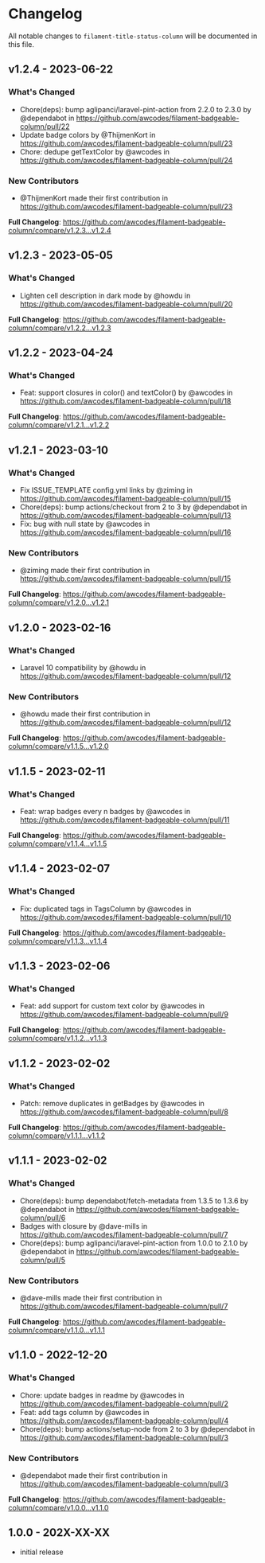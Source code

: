 # Changelog

All notable changes to `filament-title-status-column` will be documented in this file.

## v1.2.4 - 2023-06-22

### What's Changed

- Chore(deps): bump aglipanci/laravel-pint-action from 2.2.0 to 2.3.0 by @dependabot in https://github.com/awcodes/filament-badgeable-column/pull/22
- Update badge colors by @ThijmenKort in https://github.com/awcodes/filament-badgeable-column/pull/23
- Chore: dedupe getTextColor by @awcodes in https://github.com/awcodes/filament-badgeable-column/pull/24

### New Contributors

- @ThijmenKort made their first contribution in https://github.com/awcodes/filament-badgeable-column/pull/23

**Full Changelog**: https://github.com/awcodes/filament-badgeable-column/compare/v1.2.3...v1.2.4

## v1.2.3 - 2023-05-05

### What's Changed

- Lighten cell description in dark mode by @howdu in https://github.com/awcodes/filament-badgeable-column/pull/20

**Full Changelog**: https://github.com/awcodes/filament-badgeable-column/compare/v1.2.2...v1.2.3

## v1.2.2 - 2023-04-24

### What's Changed

- Feat: support closures in color() and textColor() by @awcodes in https://github.com/awcodes/filament-badgeable-column/pull/18

**Full Changelog**: https://github.com/awcodes/filament-badgeable-column/compare/v1.2.1...v1.2.2

## v1.2.1 - 2023-03-10

### What's Changed

- Fix ISSUE_TEMPLATE config.yml links by @ziming in https://github.com/awcodes/filament-badgeable-column/pull/15
- Chore(deps): bump actions/checkout from 2 to 3 by @dependabot in https://github.com/awcodes/filament-badgeable-column/pull/13
- Fix: bug with null state by @awcodes in https://github.com/awcodes/filament-badgeable-column/pull/16

### New Contributors

- @ziming made their first contribution in https://github.com/awcodes/filament-badgeable-column/pull/15

**Full Changelog**: https://github.com/awcodes/filament-badgeable-column/compare/v1.2.0...v1.2.1

## v1.2.0 - 2023-02-16

### What's Changed

- Laravel 10 compatibility by @howdu in https://github.com/awcodes/filament-badgeable-column/pull/12

### New Contributors

- @howdu made their first contribution in https://github.com/awcodes/filament-badgeable-column/pull/12

**Full Changelog**: https://github.com/awcodes/filament-badgeable-column/compare/v1.1.5...v1.2.0

## v1.1.5 - 2023-02-11

### What's Changed

- Feat: wrap badges every n badges by @awcodes in https://github.com/awcodes/filament-badgeable-column/pull/11

**Full Changelog**: https://github.com/awcodes/filament-badgeable-column/compare/v1.1.4...v1.1.5

## v1.1.4 - 2023-02-07

### What's Changed

- Fix: duplicated tags in TagsColumn by @awcodes in https://github.com/awcodes/filament-badgeable-column/pull/10

**Full Changelog**: https://github.com/awcodes/filament-badgeable-column/compare/v1.1.3...v1.1.4

## v1.1.3 - 2023-02-06

### What's Changed

- Feat: add support for custom text color by @awcodes in https://github.com/awcodes/filament-badgeable-column/pull/9

**Full Changelog**: https://github.com/awcodes/filament-badgeable-column/compare/v1.1.2...v1.1.3

## v1.1.2 - 2023-02-02

### What's Changed

- Patch: remove duplicates in getBadges by @awcodes in https://github.com/awcodes/filament-badgeable-column/pull/8

**Full Changelog**: https://github.com/awcodes/filament-badgeable-column/compare/v1.1.1...v1.1.2

## v1.1.1 - 2023-02-02

### What's Changed

- Chore(deps): bump dependabot/fetch-metadata from 1.3.5 to 1.3.6 by @dependabot in https://github.com/awcodes/filament-badgeable-column/pull/6
- Badges with closure by @dave-mills in https://github.com/awcodes/filament-badgeable-column/pull/7
- Chore(deps): bump aglipanci/laravel-pint-action from 1.0.0 to 2.1.0 by @dependabot in https://github.com/awcodes/filament-badgeable-column/pull/5

### New Contributors

- @dave-mills made their first contribution in https://github.com/awcodes/filament-badgeable-column/pull/7

**Full Changelog**: https://github.com/awcodes/filament-badgeable-column/compare/v1.1.0...v1.1.1

## v1.1.0 - 2022-12-20

### What's Changed

- Chore: update badges in readme by @awcodes in https://github.com/awcodes/filament-badgeable-column/pull/2
- Feat: add tags column by @awcodes in https://github.com/awcodes/filament-badgeable-column/pull/4
- Chore(deps): bump actions/setup-node from 2 to 3 by @dependabot in https://github.com/awcodes/filament-badgeable-column/pull/3

### New Contributors

- @dependabot made their first contribution in https://github.com/awcodes/filament-badgeable-column/pull/3

**Full Changelog**: https://github.com/awcodes/filament-badgeable-column/compare/v1.0.0...v1.1.0

## 1.0.0 - 202X-XX-XX

- initial release
